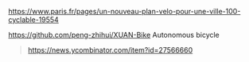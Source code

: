 
https://www.paris.fr/pages/un-nouveau-plan-velo-pour-une-ville-100-cyclable-19554

https://github.com/peng-zhihui/XUAN-Bike Autonomous bicycle
> https://news.ycombinator.com/item?id=27566660
